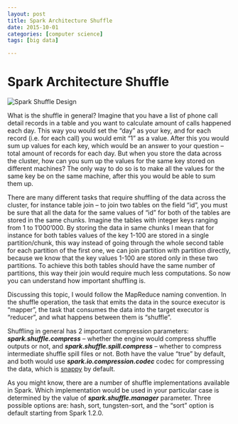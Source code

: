 ```yaml
---
layout: post
title: Spark Architecture Shuffle
date: 2015-10-01
categories: [computer science]
tags: [big data]

---
```



# Spark Architecture Shuffle


![Spark Shuffle
Design](http://0x0fff.com/wp-content/uploads/2015/08/Spark-Shuffle-Design.png)


What is the shuffle in general? Imagine that you have a list of phone
call detail records in a table and you want to calculate amount of calls
happened each day. This way you would set the “day” as your key, and for
each record (i.e. for each call) you would emit “1” as a value. After
this you would sum up values for each key, which would be an answer to
your question – total amount of records for each day. But when you store
the data across the cluster, how can you sum up the values for the same
key stored on different machines? The only way to do so is to make all
the values for the same key be on the same machine, after this you would
be able to sum them up.

There are many different tasks that require shuffling of the data across
the cluster, for instance table join – to join two tables on the field
“id”, you must be sure that all the data for the same values of “id” for
both of the tables are stored in the same chunks. Imagine the tables
with integer keys ranging from 1 to 1’000’000. By storing the data in
same chunks I mean that for instance for both tables values of the key
1-100 are stored in a single partition/chunk, this way instead of going
through the whole second table for each partition of the first one, we
can join partition with partition directly, because we know that the key
values 1-100 are stored only in these two partitions. To achieve this
both tables should have the same number of partitions, this way their
join would require much less computations. So now you can understand how
important shuffling is.

Discussing this topic, I would follow the MapReduce naming convention.
In the shuffle operation, the task that emits the data in the source
executor is “mapper”, the task that consumes the data into the target
executor is “reducer”, and what happens between them is “shuffle”.

Shuffling in general has 2 important compression parameters:
***spark.shuffle.compress*** – whether the engine would compress shuffle
outputs or not, and ***spark.shuffle.spill.compress*** – whether to
compress intermediate shuffle spill files or not. Both have the value
“true” by default, and both would use ***spark.io.compression.codec***
codec for compressing the data, which is
[snappy](https://en.wikipedia.org/wiki/Snappy_(software)) by default.

As you might know, there are a number of shuffle implementations
available in Spark. Which implementation would be used in your
particular case is determined by the value of
***spark.shuffle.manager*** parameter. Three possible options are: hash,
sort, tungsten-sort, and the “sort” option is default starting from
Spark 1.2.0.

             

